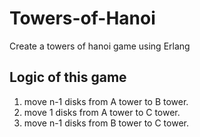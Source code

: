 # Towers-of-Hanoi
Create a towers of hanoi game using Erlang

## Logic of this game </br>
01. move n-1 disks from A tower to B tower. 
02. move 1 disks from A tower to C tower. 
03. move n-1 disks from B tower to C tower. 
